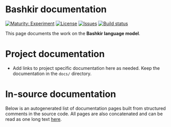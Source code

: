 # Bashkir documentation

[![Maturity: Experiment](https://img.shields.io/badge/Maturity-Experiment-black.svg)](https://giellalt.github.io/MaturityClassification.html)
[![License](https://img.shields.io/github/license/giellalt/lang-bak)](https://raw.githubusercontent.com/giellalt/lang-bak/develop/LICENSE)
[![Issues](https://img.shields.io/github/issues/giellalt/lang-bak)](https://github.com/giellalt/lang-bak/issues)
[![Build status](https://github.com/giellalt/lang-bak/workflows/Speller%20CI+CD/badge.svg)](https://github.com/giellalt/lang-bak/actions)

This page documents the work on the **Bashkir language model**. 

# Project documentation

* Add links to project specific documentation here as needed. Keep the documentation in the `docs/` directory.

# In-source documentation

Below is an autogenerated list of documentation pages built from structured comments in the source code. All pages are also concatenated and can be read as one long text [here](bak.md).
